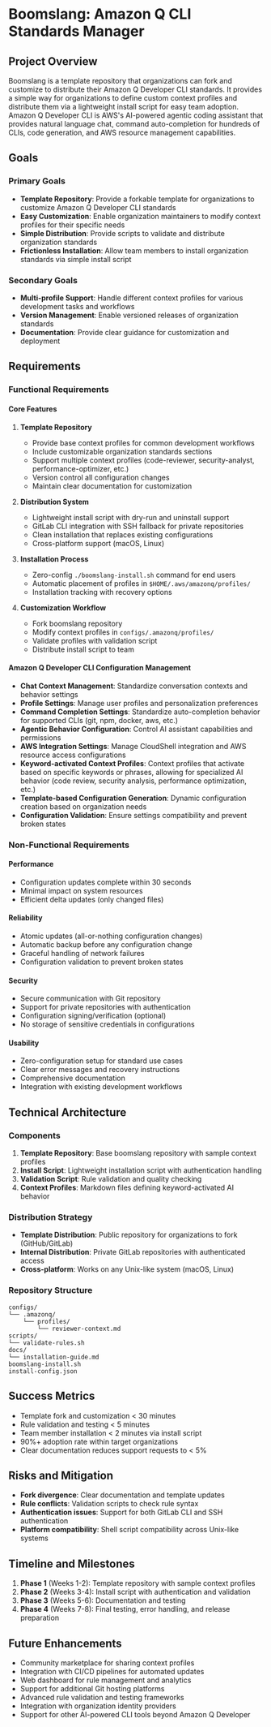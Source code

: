 # Boomslang: Amazon Q CLI Standards Manager

## Project Overview
Boomslang is a template repository that organizations can fork and customize to distribute their Amazon Q Developer CLI standards. It provides a simple way for organizations to define custom context profiles and distribute them via a lightweight install script for easy team adoption. Amazon Q Developer CLI is AWS's AI-powered agentic coding assistant that provides natural language chat, command auto-completion for hundreds of CLIs, code generation, and AWS resource management capabilities.

## Goals

### Primary Goals
- **Template Repository**: Provide a forkable template for organizations to customize Amazon Q Developer CLI standards
- **Easy Customization**: Enable organization maintainers to modify context profiles for their specific needs
- **Simple Distribution**: Provide scripts to validate and distribute organization standards
- **Frictionless Installation**: Allow team members to install organization standards via simple install script

### Secondary Goals
- **Multi-profile Support**: Handle different context profiles for various development tasks and workflows
- **Version Management**: Enable versioned releases of organization standards
- **Documentation**: Provide clear guidance for customization and deployment

## Requirements

### Functional Requirements

#### Core Features
1. **Template Repository**
   - Provide base context profiles for common development workflows
   - Include customizable organization standards sections
   - Support multiple context profiles (code-reviewer, security-analyst, performance-optimizer, etc.)
   - Version control all configuration changes
   - Maintain clear documentation for customization

2. **Distribution System**
   - Lightweight install script with dry-run and uninstall support
   - GitLab CLI integration with SSH fallback for private repositories
   - Clean installation that replaces existing configurations
   - Cross-platform support (macOS, Linux)

3. **Installation Process**
   - Zero-config `./boomslang-install.sh` command for end users
   - Automatic placement of profiles in `$HOME/.aws/amazonq/profiles/`
   - Installation tracking with recovery options

4. **Customization Workflow**
   - Fork boomslang repository
   - Modify context profiles in `configs/.amazonq/profiles/`
   - Validate profiles with validation script
   - Distribute install script to team

#### Amazon Q Developer CLI Configuration Management
- **Chat Context Management**: Standardize conversation contexts and behavior settings
- **Profile Settings**: Manage user profiles and personalization preferences
- **Command Completion Settings**: Standardize auto-completion behavior for supported CLIs (git, npm, docker, aws, etc.)
- **Agentic Behavior Configuration**: Control AI assistant capabilities and permissions
- **AWS Integration Settings**: Manage CloudShell integration and AWS resource access configurations
- **Keyword-activated Context Profiles**: Context profiles that activate based on specific keywords or phrases, allowing for specialized AI behavior (code review, security analysis, performance optimization, etc.)
- **Template-based Configuration Generation**: Dynamic configuration creation based on organization needs
- **Configuration Validation**: Ensure settings compatibility and prevent broken states

### Non-Functional Requirements

#### Performance
- Configuration updates complete within 30 seconds
- Minimal impact on system resources
- Efficient delta updates (only changed files)

#### Reliability
- Atomic updates (all-or-nothing configuration changes)
- Automatic backup before any configuration change
- Graceful handling of network failures
- Configuration validation to prevent broken states

#### Security
- Secure communication with Git repository
- Support for private repositories with authentication
- Configuration signing/verification (optional)
- No storage of sensitive credentials in configurations

#### Usability
- Zero-configuration setup for standard use cases
- Clear error messages and recovery instructions
- Comprehensive documentation
- Integration with existing development workflows

## Technical Architecture

### Components
1. **Template Repository**: Base boomslang repository with sample context profiles
2. **Install Script**: Lightweight installation script with authentication handling
3. **Validation Script**: Rule validation and quality checking
4. **Context Profiles**: Markdown files defining keyword-activated AI behavior

### Distribution Strategy
- **Template Distribution**: Public repository for organizations to fork (GitHub/GitLab)
- **Internal Distribution**: Private GitLab repositories with authenticated access
- **Cross-platform**: Works on any Unix-like system (macOS, Linux)

### Repository Structure
```
configs/
└── .amazonq/
    └── profiles/
        └── reviewer-context.md
scripts/
└── validate-rules.sh
docs/
└── installation-guide.md
boomslang-install.sh
install-config.json
```

## Success Metrics
- Template fork and customization < 30 minutes
- Rule validation and testing < 5 minutes
- Team member installation < 2 minutes via install script
- 90%+ adoption rate within target organizations
- Clear documentation reduces support requests to < 5%

## Risks and Mitigation
- **Fork divergence**: Clear documentation and template updates
- **Rule conflicts**: Validation scripts to check rule syntax
- **Authentication issues**: Support for both GitLab CLI and SSH authentication
- **Platform compatibility**: Shell script compatibility across Unix-like systems

## Timeline and Milestones
1. **Phase 1** (Weeks 1-2): Template repository with sample context profiles
2. **Phase 2** (Weeks 3-4): Install script with authentication and validation
3. **Phase 3** (Weeks 5-6): Documentation and testing
4. **Phase 4** (Weeks 7-8): Final testing, error handling, and release preparation

## Future Enhancements
- Community marketplace for sharing context profiles
- Integration with CI/CD pipelines for automated updates
- Web dashboard for rule management and analytics
- Support for additional Git hosting platforms
- Advanced rule validation and testing frameworks
- Integration with organization identity providers
- Support for other AI-powered CLI tools beyond Amazon Q Developer